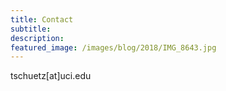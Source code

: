```yaml
---
title: Contact
subtitle: 
description: 
featured_image: /images/blog/2018/IMG_8643.jpg
---
```



tschuetz[at]uci.edu

